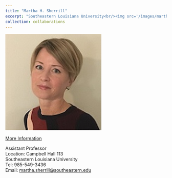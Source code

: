 ```yaml
---
title: "Martha H. Sherrill"
excerpt: "Southeastern Louisiana University<br/><img src='/images/martha.jpg'>"
collection: collaborations
---
```


<img src='/images/martha.png'>

[More Information](http://www.southeastern.edu/acad_research/depts/hhs/faculty/index.html)

Assistant Professor<br/>
Location: Campbell Hall 113<br/>
Southeastern Louisiana University<br/>
Tel: 985-549-3436<br/>
Email: martha.sherrill@southeastern.edu

